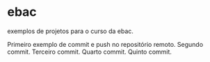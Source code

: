 # ebac
exemplos de projetos para o curso da ebac.

Primeiro exemplo de commit e push no repositório remoto.
Segundo commit.
Terceiro commit.
Quarto commit.
Quinto commit.

